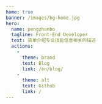 ```yaml
---
home: true
banner: /images/bg-home.jpg
hero: 
  name: pengzhanbo
  tagline: Front-End Developer
  text: 简单介绍专业技能信息相关的描述
  actions: 
    - 
      theme: brand
      text: Blog
      link: /en/blog/
    - 
      theme: alt
      text: Github
      link: /
---
```

